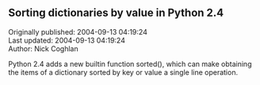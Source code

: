 ## Sorting dictionaries by value in Python 2.4  
Originally published: 2004-09-13 04:19:24  
Last updated: 2004-09-13 04:19:24  
Author: Nick Coghlan  
  
Python 2.4 adds a new builtin function sorted(), which can make obtaining the items of a dictionary sorted by key or value a single line operation.